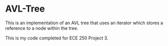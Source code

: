 # AVL-Tree
This is an implementation of an AVL tree that uses an iterator which stores a reference to a node within the tree. 

This is my code completed for ECE 250 Project 3. 
